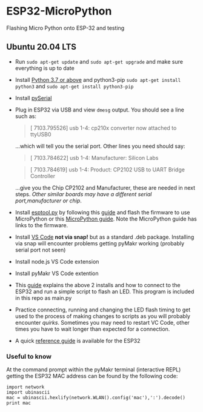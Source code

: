 # ESP32-MicroPython
Flashing Micro Python onto ESP-32 and testing

## Ubuntu 20.04 LTS
 - Run `sudo apt-get update` and `sudo apt-get upgrade` and make sure everything is up to date
 - Install [Python 3.7 or above](https://www.python.org/downloads/) and python3-pip
   `sudo apt-get install python3` and `sudo apt-get install python3-pip` 
 - Install [pySerial](https://pyserial.readthedocs.io/en/latest/pyserial.html)
 - Plug in ESP32 via USB and view `dmesg` output. You should see a line such as:

   > [ 7103.795526] usb 1-4: cp210x converter now attached to ttyUSB0

   ...which will tell you the serial port. Other lines you need should say:
   
   > [ 7103.784622] usb 1-4: Manufacturer: Silicon Labs

   > [ 7103.784619] usb 1-4: Product: CP2102 USB to UART Bridge Controller
   
   ...give you the Chip CP2102 and Manufacturer, these are needed in next steps. *Other similar boards may have a different serial port,manufacturer or chip*.

 - Install [esptool.py](https://github.com/espressif/esptool) by following this [guide](https://randomnerdtutorials.com/flashing-micropython-firmware-esptool-py-esp32-esp8266/) and flash the firmware to use MicroPython or this [MicroPython guide](https://micropython.org/download/esp32/). Note the MicroPython guide has links to the firmware. 
 - Install [VS Code](https://code.visualstudio.com/download) **not via snap!** but as a standard .deb package. Installing via snap will encounter problems getting pyMakr working (probably serial port not seen)
 - Install node.js VS Code extension
 - Install pyMakr VS Code extention
 - This [guide](https://randomnerdtutorials.com/micropython-esp32-esp8266-vs-code-pymakr/) explains the above 2 installs and how to connect to the ESP32 and run a simple script to flash an LED. This program is included in this repo as main.py
 - Practice connecting, running and changing the LED flash timing to get used to the process of making changes to scripts as you will probably encounter *quirks*. Sometimes you may need to restart VC Code, other times you have to wait longer than expected for a connection.
 - A quick [reference guide](https://docs.micropython.org/en/latest/esp32/quickref.html) is available for the ESP32 

 ### Useful to know
 At the command prompt within the pyMakr terminal (interactive REPL) getting the ESP32 MAC address can be found by the following code:

```
import network
import ubinascii
mac = ubinascii.hexlify(network.WLAN().config('mac'),':').decode()
print mac
```